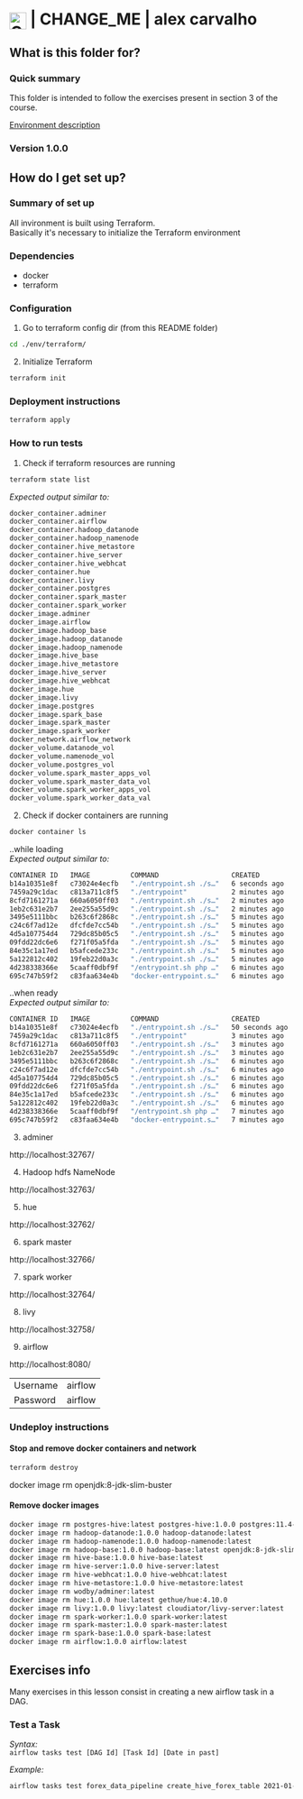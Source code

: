 # <img src="img/CHANGE_ME.png" alt="CHANGE_ME" width="30" style="vertical-align: middle;"> | CHANGE_ME | alex carvalho #

## What is this folder for? ##

### Quick summary

This folder is intended to follow the exercises present in section 3 of the course.

[Environment description](ENVIRONMENT.md)

### Version 1.0.0

## How do I get set up? ##

### Summary of set up

All invironment is built using Terraform.  
Basically it's necessary to initialize the Terraform environment

### Dependencies

- docker
- terraform

### Configuration

1. Go to terraform config dir (from this README folder)
```bash
cd ./env/terraform/
```

2. Initialize Terraform
```bash
terraform init
```

### Deployment instructions

```bash
terraform apply
```

### How to run tests

1. Check if terraform resources are running

```bash
terraform state list
```

*Expected output similar to:*

```bash
docker_container.adminer
docker_container.airflow
docker_container.hadoop_datanode
docker_container.hadoop_namenode
docker_container.hive_metastore
docker_container.hive_server
docker_container.hive_webhcat
docker_container.hue
docker_container.livy
docker_container.postgres
docker_container.spark_master
docker_container.spark_worker
docker_image.adminer
docker_image.airflow
docker_image.hadoop_base
docker_image.hadoop_datanode
docker_image.hadoop_namenode
docker_image.hive_base
docker_image.hive_metastore
docker_image.hive_server
docker_image.hive_webhcat
docker_image.hue
docker_image.livy
docker_image.postgres
docker_image.spark_base
docker_image.spark_master
docker_image.spark_worker
docker_network.airflow_network
docker_volume.datanode_vol
docker_volume.namenode_vol
docker_volume.postgres_vol
docker_volume.spark_master_apps_vol
docker_volume.spark_master_data_vol
docker_volume.spark_worker_apps_vol
docker_volume.spark_worker_data_val
```

2. Check if docker containers are running

```bash
docker container ls
```

..while loading  
*Expected output similar to:*

```bash
CONTAINER ID   IMAGE          COMMAND                  CREATED         STATUS                            PORTS                                                                         NAMES
b14a10351e8f   c73024e4ecfb   "./entrypoint.sh ./s…"   6 seconds ago   Up 5 seconds (health: starting)   0.0.0.0:8080->8080/tcp, 10000-10002/tcp                                       airflow
7459a29c1dac   c813a711c8f5   "./entrypoint"           2 minutes ago   Up 2 minutes (healthy)            0.0.0.0:32758->8998/tcp                                                       livy
8cfd7161271a   660a6050ff03   "./entrypoint.sh ./s…"   2 minutes ago   Up 2 minutes (healthy)            10000-10002/tcp, 0.0.0.0:32764->8081/tcp                                      spark-worker
1eb2c631e2b7   2ee255a55d9c   "./entrypoint.sh ./s…"   2 minutes ago   Up 2 minutes (healthy)            6066/tcp, 10000-10002/tcp, 0.0.0.0:32765->7077/tcp, 0.0.0.0:32766->8082/tcp   spark-master
3495e5111bbc   b263c6f2868c   "./entrypoint.sh ./s…"   5 minutes ago   Up 5 minutes (healthy)            10000-10002/tcp, 50111/tcp                                                    hive-webhcat
c24c6f7ad12e   dfcfde7cc54b   "./entrypoint.sh ./s…"   5 minutes ago   Up 5 minutes (healthy)            0.0.0.0:32762->8888/tcp                                                       hue
4d5a107754d4   729dc85b05c5   "./entrypoint.sh ./s…"   5 minutes ago   Up 5 minutes (healthy)            10001/tcp, 0.0.0.0:32760->10000/tcp, 0.0.0.0:32759->10002/tcp                 hive-server
09fdd22dc6e6   f271f05a5fda   "./entrypoint.sh ./s…"   5 minutes ago   Up 5 minutes (healthy)            10000-10002/tcp, 0.0.0.0:32761->9083/tcp                                      hive-metastore
84e35c1a17ed   b5afcede233c   "./entrypoint.sh ./s…"   5 minutes ago   Up 5 minutes (healthy)            9864/tcp                                                                      datanode
5a122812c402   19feb22d0a3c   "./entrypoint.sh ./s…"   5 minutes ago   Up 5 minutes (healthy)            0.0.0.0:32763->9870/tcp                                                       namenode
4d238338366e   5caaff0dbf9f   "/entrypoint.sh php …"   6 minutes ago   Up 6 minutes (healthy)            0.0.0.0:32767->9000/tcp                                                       adminer
695c747b59f2   c83faa634e4b   "docker-entrypoint.s…"   6 minutes ago   Up 6 minutes (healthy)            0.0.0.0:32769->5432/tcp                                                       postgres

```

..when ready  
*Expected output similar to:*

```bash
CONTAINER ID   IMAGE          COMMAND                  CREATED          STATUS                    PORTS                                                                         NAMES
b14a10351e8f   c73024e4ecfb   "./entrypoint.sh ./s…"   50 seconds ago   Up 48 seconds (healthy)   0.0.0.0:8080->8080/tcp, 10000-10002/tcp                                       airflow
7459a29c1dac   c813a711c8f5   "./entrypoint"           3 minutes ago    Up 3 minutes (healthy)    0.0.0.0:32758->8998/tcp                                                       livy
8cfd7161271a   660a6050ff03   "./entrypoint.sh ./s…"   3 minutes ago    Up 3 minutes (healthy)    10000-10002/tcp, 0.0.0.0:32764->8081/tcp                                      spark-worker
1eb2c631e2b7   2ee255a55d9c   "./entrypoint.sh ./s…"   3 minutes ago    Up 3 minutes (healthy)    6066/tcp, 10000-10002/tcp, 0.0.0.0:32765->7077/tcp, 0.0.0.0:32766->8082/tcp   spark-master
3495e5111bbc   b263c6f2868c   "./entrypoint.sh ./s…"   6 minutes ago    Up 6 minutes (healthy)    10000-10002/tcp, 50111/tcp                                                    hive-webhcat
c24c6f7ad12e   dfcfde7cc54b   "./entrypoint.sh ./s…"   6 minutes ago    Up 6 minutes (healthy)    0.0.0.0:32762->8888/tcp                                                       hue
4d5a107754d4   729dc85b05c5   "./entrypoint.sh ./s…"   6 minutes ago    Up 6 minutes (healthy)    10001/tcp, 0.0.0.0:32760->10000/tcp, 0.0.0.0:32759->10002/tcp                 hive-server
09fdd22dc6e6   f271f05a5fda   "./entrypoint.sh ./s…"   6 minutes ago    Up 6 minutes (healthy)    10000-10002/tcp, 0.0.0.0:32761->9083/tcp                                      hive-metastore
84e35c1a17ed   b5afcede233c   "./entrypoint.sh ./s…"   6 minutes ago    Up 6 minutes (healthy)    9864/tcp                                                                      datanode
5a122812c402   19feb22d0a3c   "./entrypoint.sh ./s…"   6 minutes ago    Up 6 minutes (healthy)    0.0.0.0:32763->9870/tcp                                                       namenode
4d238338366e   5caaff0dbf9f   "/entrypoint.sh php …"   7 minutes ago    Up 7 minutes (healthy)    0.0.0.0:32767->9000/tcp                                                       adminer
695c747b59f2   c83faa634e4b   "docker-entrypoint.s…"   7 minutes ago    Up 7 minutes (healthy)    0.0.0.0:32769->5432/tcp                                                       postgres
```

3. adminer

http://localhost:32767/

4. Hadoop hdfs NameNode

http://localhost:32763/

5. hue

http://localhost:32762/

6. spark master

http://localhost:32766/

7. spark worker

http://localhost:32764/

8. livy

http://localhost:32758/

9. airflow

http://localhost:8080/

|          |         |
|----------|---------|
| Username | airflow |
| Password | airflow |

### Undeploy instructions

#### Stop and remove docker containers and network

```bash
terraform destroy
```
docker image rm openjdk:8-jdk-slim-buster
#### Remove docker images

```bash
docker image rm postgres-hive:latest postgres-hive:1.0.0 postgres:11.4-alpine
docker image rm hadoop-datanode:1.0.0 hadoop-datanode:latest
docker image rm hadoop-namenode:1.0.0 hadoop-namenode:latest
docker image rm hadoop-base:1.0.0 hadoop-base:latest openjdk:8-jdk-slim-buster
docker image rm hive-base:1.0.0 hive-base:latest
docker image rm hive-server:1.0.0 hive-server:latest
docker image rm hive-webhcat:1.0.0 hive-webhcat:latest
docker image rm hive-metastore:1.0.0 hive-metastore:latest
docker image rm wodby/adminer:latest
docker image rm hue:1.0.0 hue:latest gethue/hue:4.10.0
docker image rm livy:1.0.0 livy:latest cloudiator/livy-server:latest
docker image rm spark-worker:1.0.0 spark-worker:latest
docker image rm spark-master:1.0.0 spark-master:latest
docker image rm spark-base:1.0.0 spark-base:latest
docker image rm airflow:1.0.0 airflow:latest
```

## Exercises info

Many exercises in this lesson consist in creating a new airflow task in a DAG.

### Test a Task

*Syntax:*  
`airflow tasks test [DAG Id] [Task Id] [Date in past]`

*Example:*  
```bash
airflow tasks test forex_data_pipeline create_hive_forex_table 2021-01-01
```
